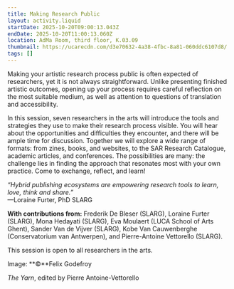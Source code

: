 ```yaml
---
title: Making Research Public
layout: activity.liquid
startDate: 2025-10-20T09:00:13.043Z
endDate: 2025-10-20T11:00:13.060Z
location: AdMa Room, third floor, K.03.09
thumbnail: https://ucarecdn.com/d3e70632-4a38-4fbc-8a81-060ddc6107d8/
tags: []
---
```

<!--StartFragment-->

Making your artistic research process public is often expected of researchers, yet it is not always straightforward. Unlike presenting finished artistic outcomes, opening up your process requires careful reflection on the most suitable medium, as well as attention to questions of translation and accessibility.

In this session, seven researchers in the arts will introduce the tools and strategies they use to make their research process visible. You will hear about the opportunities and difficulties they encounter, and there will be ample time for discussion. Together we will explore a wide range of formats: from zines, books, and websites, to the SAR Research Catalogue, academic articles, and conferences. The possibilities are many: the challenge lies in finding the approach that resonates most with your own practice. Come to exchange, reflect, and learn!

*“Hybrid publishing ecosystems are empowering research tools to learn, love, think and share.”*\
—Loraine Furter, PhD SLARG

**With contributions from:** Frederik De Bleser (SLARG), Loraine Furter (SLARG), Mona Hedayati (SLARG), Eva Moulaert (LUCA School of Arts Ghent), Sander Van de Vijver (SLARG), Kobe Van Cauwenberghe (Conservatorium van Antwerpen), and Pierre-Antoine Vettorello (SLARG).

This session is open to all researchers in the arts.

I﻿mage: **©**Felix Godefroy

*The Yarn*, edited by Pierre Antoine-Vettorello 

<!--EndFragment-->